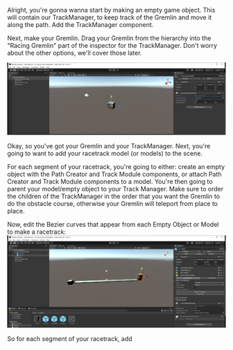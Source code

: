 Alright, you're gonna wanna start by making an empty game object. This will contain our TrackManager, to keep track of the Gremlin and move it along the path. Add the TrackManager component.

Next, make your Gremlin. Drag your Gremlin from the hierarchy into the "Racing Gremlin" part of the inspector for the TrackManager. Don't worry about the other options, we'll cover those later.

![starting out](https://github.com/GDACollab/GremlinGarden/blob/track-system/TutorialImages/startingOut.PNG)

Okay, so you've got your Gremlin and your TrackManager. Next, you're going to want to add your racetrack model (or models) to the scene.

For each segment of your racetrack, you're going to either: create an empty object with the Path Creator and Track Module components, or attach Path Creator and  Track Module components to a model. You're then going to parent your model/empty object to your Track Manager. Make sure to order the children of the TrackManager in the order that you want the Gremlin to do the obstacle course, otherwise your Gremlin will teleport from place to place.

Now, edit the Bezier curves that appear from each Empty Object or Model to make a racetrack:
![making a racetrack](https://github.com/GDACollab/GremlinGarden/blob/track-system/TutorialImages/makingRacetrack.PNG)

So for each segment of your racetrack, add 
